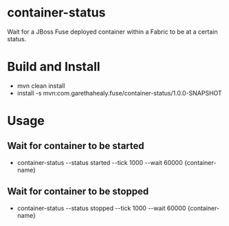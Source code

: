 # container-status
Wait for a JBoss Fuse deployed container within a Fabric to be at a certain status.

# Build and Install
- mvn clean install
- install -s mvn:com.garethahealy.fuse/container-status/1.0.0-SNAPSHOT

# Usage
## Wait for container to be started
- container-status --status started --tick 1000 --wait 60000 {container-name}

## Wait for container to be stopped
- container-status --status stopped --tick 1000 --wait 60000 {container-name}
